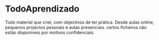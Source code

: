 # TodoAprendizado
Todo material que criei, com objectivos de ter prática.
Desde aulas online, pequenos projectos pessoais e aulas presenciais.
certos ficheiros não estão disponíveis por motivos confidenciais.
